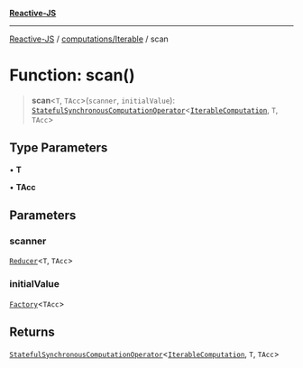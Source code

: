 [**Reactive-JS**](../../../README.md)

***

[Reactive-JS](../../../README.md) / [computations/Iterable](../README.md) / scan

# Function: scan()

> **scan**\<`T`, `TAcc`\>(`scanner`, `initialValue`): [`StatefulSynchronousComputationOperator`](../../type-aliases/StatefulSynchronousComputationOperator.md)\<[`IterableComputation`](../interfaces/IterableComputation.md), `T`, `TAcc`\>

## Type Parameters

• **T**

• **TAcc**

## Parameters

### scanner

[`Reducer`](../../../functions/type-aliases/Reducer.md)\<`T`, `TAcc`\>

### initialValue

[`Factory`](../../../functions/type-aliases/Factory.md)\<`TAcc`\>

## Returns

[`StatefulSynchronousComputationOperator`](../../type-aliases/StatefulSynchronousComputationOperator.md)\<[`IterableComputation`](../interfaces/IterableComputation.md), `T`, `TAcc`\>
